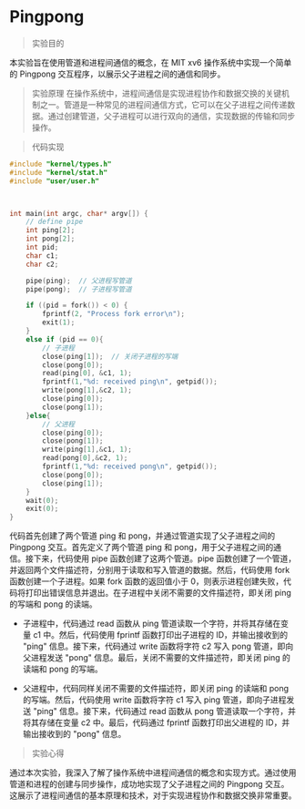 # Pingpong

> 实验目的

本实验旨在使用管道和进程间通信的概念，在 MIT xv6 操作系统中实现一个简单的 Pingpong 交互程序，以展示父子进程之间的通信和同步。

> 实验原理
在操作系统中，进程间通信是实现进程协作和数据交换的关键机制之一。管道是一种常见的进程间通信方式，它可以在父子进程之间传递数据。通过创建管道，父子进程可以进行双向的通信，实现数据的传输和同步操作。

> 代码实现

```C
#include "kernel/types.h"
#include "kernel/stat.h"
#include "user/user.h"



int main(int argc, char* argv[]) {
    // define pipe
    int ping[2]; 
    int pong[2];
    int pid;
    char c1;
    char c2;

    pipe(ping);  // 父进程写管道
    pipe(pong);  // 子进程写管道

    if ((pid = fork()) < 0) {
        fprintf(2, "Process fork error\n");
        exit(1);
    }
    else if (pid == 0){
        // 子进程
        close(ping[1]);  // 关闭子进程的写端
        close(pong[0]);  
        read(ping[0], &c1, 1);
        fprintf(1,"%d: received ping\n", getpid());
        write(pong[1],&c2, 1);
        close(ping[0]);
        close(pong[1]);
    }else{
        // 父进程
        close(ping[0]);
        close(pong[1]);
        write(ping[1],&c1, 1);
        read(pong[0],&c2, 1);
        fprintf(1,"%d: received pong\n", getpid());
        close(pong[0]);
        close(ping[1]);
    }
    wait(0);
    exit(0);
}
```

代码首先创建了两个管道 ping 和 pong，并通过管道实现了父子进程之间的 Pingpong 交互。首先定义了两个管道 ping 和 pong，用于父子进程之间的通信。接下来，代码使用 pipe 函数创建了这两个管道。pipe 函数创建了一个管道，并返回两个文件描述符，分别用于读取和写入管道的数据。然后，代码使用 fork 函数创建一个子进程。如果 fork 函数的返回值小于 0，则表示进程创建失败，代码将打印出错误信息并退出。在子进程中关闭不需要的文件描述符，即关闭 ping 的写端和 pong 的读端。

- 子进程中，代码通过 read 函数从 ping 管道读取一个字符，并将其存储在变量 c1 中。然后，代码使用 fprintf 函数打印出子进程的 ID，并输出接收到的 "ping" 信息。接下来，代码通过 write 函数将字符 c2 写入 pong 管道，即向父进程发送 "pong" 信息。最后，关闭不需要的文件描述符，即关闭 ping 的读端和 pong 的写端。

- 父进程中，代码同样关闭不需要的文件描述符，即关闭 ping 的读端和 pong 的写端。然后，代码使用 write 函数将字符 c1 写入 ping 管道，即向子进程发送 "ping" 信息。接下来，代码通过 read 函数从 pong 管道读取一个字符，并将其存储在变量 c2 中。最后，代码通过 fprintf 函数打印出父进程的 ID，并输出接收到的 "pong" 信息。

> 实验心得

通过本次实验，我深入了解了操作系统中进程间通信的概念和实现方式。通过使用管道和进程的创建与同步操作，成功地实现了父子进程之间的 Pingpong 交互。这展示了进程间通信的基本原理和技术，对于实现进程协作和数据交换非常重要。
